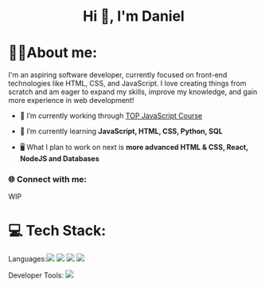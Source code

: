 <h1 align="center">Hi 👋, I'm Daniel</h1>

<h1>🧑‍💻About me:</h1>
<p>I'm an aspiring software developer, currently focused on front-end technologies like HTML, CSS, and JavaScript. I love creating things from scratch and am eager to expand my skills, improve my knowledge, and gain more experience in web development!</p>

- 🔭 I’m currently working through [TOP JavaScript Course](https://www.theodinproject.com/paths/full-stack-javascript/courses/javascript)

- 🌱 I’m currently learning **JavaScript, HTML, CSS, Python, SQL**

- 🖥 What I plan to work on next is **more advanced HTML & CSS, React, NodeJS and Databases**

<h3 align="left">🌐 Connect with me:</h3>
<p align="left">WIP
</p>

### <h1>💻 Tech Stack:</h1>
<p>Languages:<img src='https://img.shields.io/badge/JavaScript-323330?style=for-the-badge&logo=javascript&logoColor=F7DF1E'>
<img src='https://img.shields.io/badge/HTML5-E34F26?style=for-the-badge&logo=html5&logoColor=white'>
<img src='https://img.shields.io/badge/CSS3-1572B6?style=for-the-badge&logo=css3&logoColor=white'>
<img src='https://img.shields.io/badge/Python-FFD43B?style=for-the-badge&logo=python&logoColor=blue'>
</p>

<p>Developer Tools: <img src='https://img.shields.io/badge/GIT-E44C30?style=for-the-badge&logo=git&logoColor=white'>
</p>
